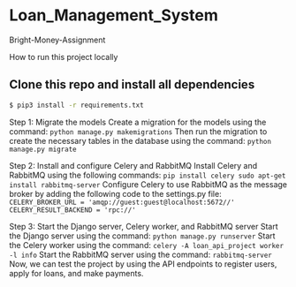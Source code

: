 # Loan_Management_System
Bright-Money-Assignment

How to run this project locally 

## Clone this repo and install all dependencies
```sh
$ pip3 install -r requirements.txt
```

Step 1: Migrate the models Create a migration for the models using the command:
`python manage.py makemigrations`
Then run the migration to create the necessary tables in the database using the command:
`python manage.py migrate`

Step 2: Install and configure Celery and RabbitMQ Install Celery and RabbitMQ using the following commands:
`pip install celery
sudo apt-get install rabbitmq-server`
Configure Celery to use RabbitMQ as the message broker by adding the following code to the settings.py file:
`CELERY_BROKER_URL = 'amqp://guest:guest@localhost:5672//'
CELERY_RESULT_BACKEND = 'rpc://'`

Step 3: Start the Django server, Celery worker, and RabbitMQ server Start the Django server using the command:
`python manage.py runserver`
Start the Celery worker using the command:
`celery -A loan_api_project worker -l info`
Start the RabbitMQ server using the command:
`rabbitmq-server`
Now, we can test the project by using the API endpoints to register users, apply for loans, and make payments.
